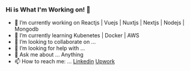 ### Hi is What I'm Working on! 👋

- 🔭 I’m currently working on Reactjs | Vuejs | Nuxtjs | Nextjs | Nodejs | Mongodb
- 🌱 I’m currently learning Kubenetes | Docker | AWS
- 👯 I’m looking to collaborate on ...
- 🤔 I’m looking for help with ...
- 💬 Ask me about ... Anything
- 📫 How to reach me: ... [Linkedin](https://www.linkedin.com/in/sarmed-rizvi-20b3a2157/) [Upwork](https://www.upwork.com/freelancers/sarmed)

